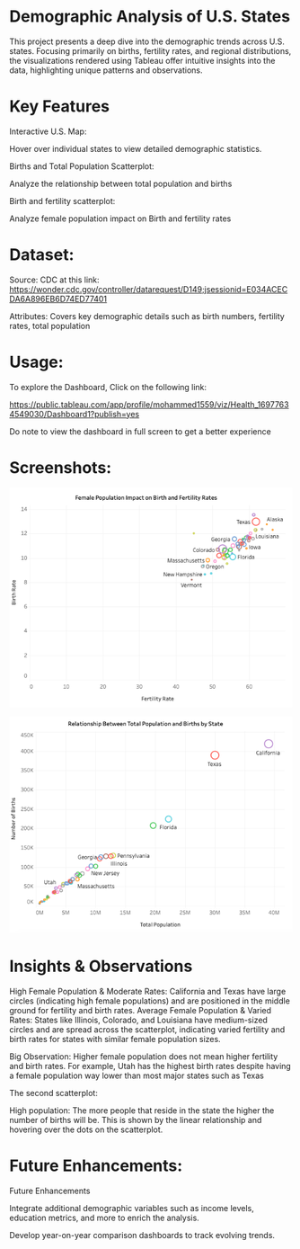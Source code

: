 # Demographic Analysis of U.S. States



This project presents a deep dive into the demographic trends across U.S. states. Focusing primarily on births, fertility rates, and regional distributions, the visualizations rendered using Tableau offer intuitive insights into the data, highlighting unique patterns and observations.


# Key Features

Interactive U.S. Map: 

Hover over individual states to view detailed demographic statistics.

Births and Total Population Scatterplot: 

Analyze the relationship between total population and births

Birth and fertility scatterplot: 

Analyze female population impact on Birth and fertility rates

# Dataset: 

Source: CDC at this link: https://wonder.cdc.gov/controller/datarequest/D149;jsessionid=E034ACECDA6A896EB6D74ED77401

Attributes: Covers key demographic details such as birth numbers, fertility rates, total population


# Usage: 

To explore the Dashboard, Click on the following link:

https://public.tableau.com/app/profile/mohammed1559/viz/Health_16977634549030/Dashboard1?publish=yes

Do note to view the dashboard in full screen to get a better experience 


# Screenshots: 

![Female population impact on Fertility and birth rates](pic1.png)

![Total births vs population](pic2.png)


# Insights & Observations


High Female Population & Moderate Rates: California and Texas have large circles (indicating high female populations) and are positioned in the middle ground for fertility and birth rates.
Average Female Population & Varied Rates: States like Illinois, Colorado, and Louisiana have medium-sized circles and are spread across the scatterplot, indicating varied fertility and birth rates for states with similar female population sizes.

Big Observation: Higher female population does not mean higher fertility and birth rates. For example, Utah has the highest birth rates despite having a female population way lower than most major states such as Texas

The second scatterplot: 

High population: The more people that reside in the state the higher the number of births will be. This is shown by the linear relationship and hovering over the dots on the scatterplot.


# Future Enhancements: 

Future Enhancements

Integrate additional demographic variables such as income levels, education metrics, and more to enrich the analysis.

Develop year-on-year comparison dashboards to track evolving trends.

